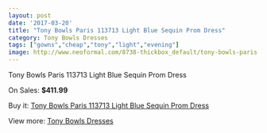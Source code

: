 ```yaml
---
layout: post
date: '2017-03-20'
title: "Tony Bowls Paris 113713 Light Blue Sequin Prom Dress"
category: Tony Bowls Dresses
tags: ["gowns","cheap","tony","light","evening"]
image: http://www.neoformal.com/8738-thickbox_default/tony-bowls-paris-113713-light-blue-sequin-prom-dress.jpg
---
```

Tony Bowls Paris 113713 Light Blue Sequin Prom Dress

On Sales: **$411.99**
<a href="https://www.neoformal.com/en/tony-bowls-dresses/3077-tony-bowls-paris-113713-light-blue-sequin-prom-dress.html"><amp-img layout="responsive" width="600" height="600" src="//www.neoformal.com/8738-thickbox_default/tony-bowls-paris-113713-light-blue-sequin-prom-dress.jpg" alt="Tony Bowls Paris 113713 Light Blue Sequin Prom Dress 0" /></a>
<a href="https://www.neoformal.com/en/tony-bowls-dresses/3077-tony-bowls-paris-113713-light-blue-sequin-prom-dress.html"><amp-img layout="responsive" width="600" height="600" src="//www.neoformal.com/8741-thickbox_default/tony-bowls-paris-113713-light-blue-sequin-prom-dress.jpg" alt="Tony Bowls Paris 113713 Light Blue Sequin Prom Dress 1" /></a>
<a href="https://www.neoformal.com/en/tony-bowls-dresses/3077-tony-bowls-paris-113713-light-blue-sequin-prom-dress.html"><amp-img layout="responsive" width="600" height="600" src="//www.neoformal.com/8740-thickbox_default/tony-bowls-paris-113713-light-blue-sequin-prom-dress.jpg" alt="Tony Bowls Paris 113713 Light Blue Sequin Prom Dress 2" /></a>
<a href="https://www.neoformal.com/en/tony-bowls-dresses/3077-tony-bowls-paris-113713-light-blue-sequin-prom-dress.html"><amp-img layout="responsive" width="600" height="600" src="//www.neoformal.com/8739-thickbox_default/tony-bowls-paris-113713-light-blue-sequin-prom-dress.jpg" alt="Tony Bowls Paris 113713 Light Blue Sequin Prom Dress 3" /></a>

Buy it: [Tony Bowls Paris 113713 Light Blue Sequin Prom Dress](https://www.neoformal.com/en/tony-bowls-dresses/3077-tony-bowls-paris-113713-light-blue-sequin-prom-dress.html "Tony Bowls Paris 113713 Light Blue Sequin Prom Dress")

View more: [Tony Bowls Dresses](https://www.neoformal.com/en/33-tony-bowls-dresses "Tony Bowls Dresses")